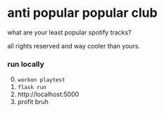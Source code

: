 # anti popular popular club

what are your least popular spotify tracks?

all rights reserved and way cooler than yours.

### run locally

0. `workon playtest`
1. `flask run`
2. http://localhost:5000
3. profit bruh
